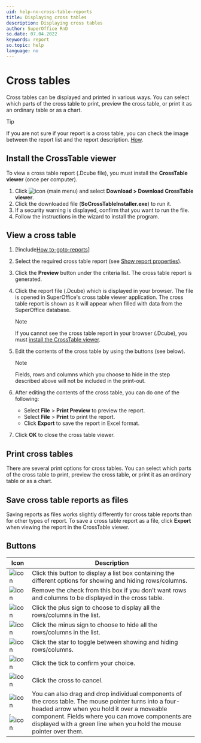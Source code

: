 ```yaml
---
uid: help-no-cross-table-reports
title: Displaying cross tables
description: Displaying cross tables
author: SuperOffice RnD
so.date: 07.04.2022
keywords: report
so.topic: help
language: no
---
```


# Cross tables

Cross tables can be displayed and printed in various ways. You can select which parts of the cross table to print, preview the cross table, or print it as an ordinary table or as a chart.

> [!TIP]
> If you are not sure if your report is a cross table, you can check the image between the report list and the report description. [How][1].

## <a id="install" />Install the CrossTable viewer

To view a cross table report (.Dcube file), you must install the **CrossTable viewer** (once per computer).

1. Click ![icon][img1] (main menu) and select **Download > Download CrossTable viewer**.
2. Click the downloaded file (**SoCrossTableInstaller.exe**) to run it.
3. If a security warning is displayed, confirm that you want to run the file.
4. Follow the instructions in the wizard to install the program.

## View a cross table

1. [!include[How to-goto-reports](includes/goto-reports.md)]

2. Select the required cross table report (see [Show report properties][1]).

3. Click the **Preview** button under the criteria list. The cross table report is generated.

4. Click the report file (.Dcube) which is displayed in your browser. The file is opened in SuperOffice's cross table viewer application. The cross table report is shown as it will appear when filled with data from the SuperOffice database.

    > [!NOTE]
    > If you cannot see the cross table report in your browser (.Dcube), you must [install the CrossTable viewer](#install).

5. Edit the contents of the cross table by using the buttons (see below).

    > [!NOTE]
    > Fields, rows and columns which you choose to hide in the step described above will not be included in the print-out.

6. After editing the contents of the cross table, you can do one of the following:

    * Select **File** > **Print Preview** to preview the report.
    * Select **File** > **Print** to print the report.
    * Click **Export** to save the report in Excel format.

7. Click **OK** to close the cross table viewer.

## <a id="print" />Print cross tables

There are several print options for cross tables. You can select which parts of the cross table to print, preview the cross table, or print it as an ordinary table or as a chart.

## <a id="export" />Save cross table reports as files

Saving reports as files works slightly differently for cross table reports than for other types of report. To save a cross table report as a file, click **Export** when viewing the report in the CrossTable viewer.

## Buttons

| Icon | Description |
|---|---|
| ![icon][img2] | Click this button to display a list box containing the different options for showing and hiding rows/columns. |
| ![icon][img3] | Remove the check from this box if you don’t want rows and columns to be displayed in the cross table. |
| ![icon][img4] | Click the plus sign to choose to display all the rows/columns in the list. |
| ![icon][img5] | Click the minus sign to choose to hide all the rows/columns in the list. |
| ![icon][img6] | Click the star to toggle between showing and hiding rows/columns. |
| ![icon][img7] | Click the tick to confirm your choice. |
| ![icon][img8] | Click the cross to cancel. |
| ![icon][img9], ![icon][img10] | You can also drag and drop individual components of the cross table. The mouse pointer turns into a four-headed arrow when you hold it over a moveable component. Fields where you can move components are displayed with a green line when you hold the mouse pointer over them. |

<!-- Referenced links -->
[1]: properties.md

<!-- Referenced images -->
[img1]: ../../../media/icons/main-menu-small.png
[img2]: ../../../media/icons/reports/list-box.bmp
[img3]: ../../../media/icons/reports/black-x-2.bmp
[img4]: ../../../media/icons/reports/plus.bmp
[img5]: ../../../media/icons/reports/minus.bmp
[img6]: ../../../media/icons/reports/asterisk.bmp
[img7]: ../../../media/icons/reports/check.bmp
[img8]: ../../../media/icons/reports/black-x.bmp
[img9]: ../../../media/icons/reports/arrows-plus.bmp
[img10]: ../../../media/icons/reports/arrows-split-green.bmp

